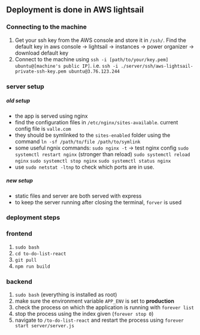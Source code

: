 ## Deployment is done in AWS lightsail

### Connecting to the machine

1. Get your ssh key from the AWS console and store it in `/ssh/`.
   Find the default key in aws console -> lightsail -> instances -> power organizer -> download default key
1. Connect to the machine using `ssh -i [path/to/your/key.pem] ubuntu@[machine's public IP]`.
   i.e. `ssh -i ./server/ssh/aws-lightsail-private-ssh-key.pem ubuntu@3.76.123.244`

### server setup

##### old setup

-   the app is served using nginx
-   find the configuration files in `/etc/nginx/sites-available`. current config file is `valle.com`
-   they should be symlinked to the `sites-enabled` folder using the command `ln -sf /path/to/file /path/to/symlink`
-   some useful ngnix commands:
    `sudo nginx -t` -> test nginx config
    `sudo systemctl restart nginx` (stronger than reload)
    `sudo systemctl reload nginx`
    `sudo systemctl stop nginx`
    `sudo systemctl status nginx`
-   use `sudo netstat -ltnp` to check which ports are in use.

##### new setup

-   static files and server are both served with express
-   to keep the server running after closing the terminal, `forver` is used

### deployment steps

### frontend

1. `sudo bash`
1. `cd to-do-list-react`
1. `git pull`
1. `npm run build`

### backend

1. `sudo bash` (everything is installed as root)
1. make sure the environment variable `APP_ENV` is set to **production**
1. check the process on which the application is running with `forever list`
1. stop the process using the index given (`forever stop 0`)
1. navigate to `/to-do-list-react` and restart the process using `forever start server/server.js `
